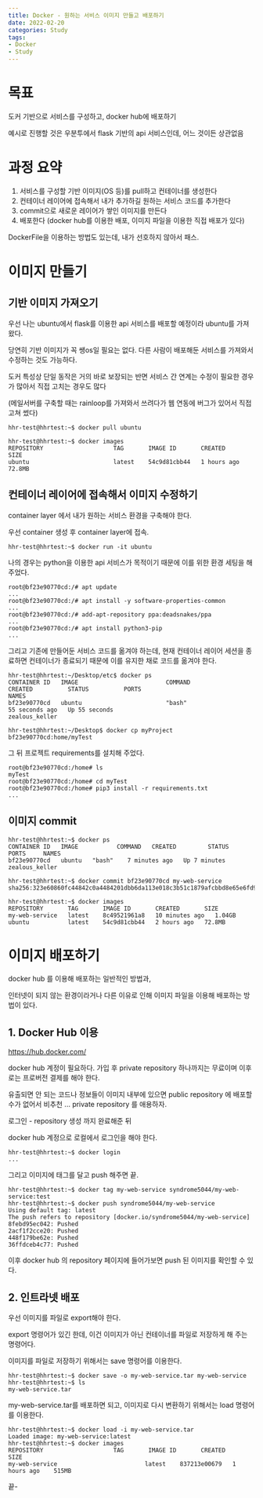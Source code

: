 ```yaml
---
title: Docker - 원하는 서비스 이미지 만들고 배포하기
date: 2022-02-20
categories: Study
tags:
- Docker
- Study
---
```


# 목표

도커 기반으로 서비스를 구성하고, docker hub에 배포하기

예시로 진행할 것은 우분투에서 flask 기반의 api 서비스인데, 어느 것이든 상관없음

# 과정 요약

1. 서비스를 구성할 기반 이미지(OS 등)를 pull하고 컨테이너를 생성한다
2. 컨테이너 레이어에 접속해서 내가 추가하길 원하는 서비스 코드를 추가한다
3. commit으로 새로운 레이어가 쌓인 이미지를 만든다
4. 배포한다 (docker hub를 이용한 배포, 이미지 파일을 이용한 직접 배포가 있다)

DockerFile을 이용하는 방법도 있는데, 내가 선호하지 않아서 패스.

# 이미지 만들기

## 기반 이미지 가져오기

우선 나는 ubuntu에서 flask를 이용한 api 서비스를 배포할 예정이라 ubuntu를 가져왔다.

당연히 기반 이미지가 꼭 쌩os일 필요는 없다. 다른 사람이 배포해둔 서비스를 가져와서 수정하는 것도 가능하다.

도커 특성상 단일 동작은 거의 바로 보장되는 반면 서비스 간 연계는 수정이 필요한 경우가 많아서 직접 고치는 경우도 많다

(메일서버를 구축할 때는 rainloop를 가져와서 쓰려다가 웹 연동에 버그가 있어서 직접 고쳐 썼다)

```shell
hhr-test@hhrtest:~$ docker pull ubuntu
```

```shell
hhr-test@hhrtest:~$ docker images
REPOSITORY                    TAG       IMAGE ID       CREATED       SIZE
ubuntu                        latest    54c9d81cbb44   1 hours ago   72.8MB
```

## 컨테이너 레이어에 접속해서 이미지 수정하기

container layer 에서 내가 원하는 서비스 환경을 구축해야 한다.

우선 container 생성 후 container layer에 접속.

```shell
hhr-test@hhrtest:~$ docker run -it ubuntu
```

나의 경우는 python을 이용한 api 서비스가 목적이기 때문에 이를 위한 환경 세팅을 해 주었다.

```shell
root@bf23e90770cd:/# apt update
...
root@bf23e90770cd:/# apt install -y software-properties-common
...
root@bf23e90770cd:/# add-apt-repository ppa:deadsnakes/ppa
...
root@bf23e90770cd:/# apt install python3-pip
...
```

그리고 기존에 만들어둔 서비스 코드를 옮겨야 하는데, 현재 컨테이너 레이어 세션을 종료하면 컨테이너가 종료되기 때문에 이를 유지한 채로 코드를 옮겨야 한다.

```shell
hhr-test@hhrtest:~/Desktop/etc$ docker ps
CONTAINER ID   IMAGE                         COMMAND                  CREATED          STATUS          PORTS                                       NAMES
bf23e90770cd   ubuntu                        "bash"                   55 seconds ago   Up 55 seconds                                               zealous_keller

hhr-test@hhrtest:~/Desktop$ docker cp myProject bf23e90770cd:home/myTest
```

그 뒤 프로젝트 requirements를 설치해 주었다.

```shell
root@bf23e90770cd:/home# ls
myTest
root@bf23e90770cd:/home# cd myTest
root@bf23e90770cd:/home# pip3 install -r requirements.txt
...
```

## 이미지 commit

```shell
hhr-test@hhrtest:~$ docker ps
CONTAINER ID   IMAGE           COMMAND   CREATED         STATUS         PORTS     NAMES
bf23e90770cd   ubuntu   "bash"    7 minutes ago   Up 7 minutes             zealous_keller

hhr-test@hhrtest:~$ docker commit bf23e90770cd my-web-service
sha256:323e60860fc44842c0a4484201dbb6da113e018c3b51c1879afcbbd8e65e6fd9

hhr-test@hhrtest:~$ docker images
REPOSITORY       TAG       IMAGE ID       CREATED       SIZE
my-web-service   latest    8c49521961a8   10 minutes ago   1.04GB
ubuntu           latest    54c9d81cbb44   2 hours ago   72.8MB
```

# 이미지 배포하기

docker hub 를 이용해 배포하는 일반적인 방법과,

인터넷이 되지 않는 환경이라거나 다른 이유로 인해 이미지 파일을 이용해 배포하는 방법이 있다.

## 1. Docker Hub 이용

https://hub.docker.com/

docker hub 계정이 필요하다. 가입 후 private repository 하나까지는 무료이며 이후로는 프로버전 결제를 해야 한다.

유출되면 안 되는 코드나 정보들이 이미지 내부에 있으면 public repository 에 배포할 수가 없어서 비추천 ... private repository 를 애용하자. 

로그인 - repository 생성 까지 완료해준 뒤

docker hub 계정으로 로컬에서 로그인을 해야 한다.

```shell
hhr-test@hhrtest:~$ docker login
...
```

그리고 이미지에 태그를 달고 push 해주면 끝.

```shell
hhr-test@hhrtest:~$ docker tag my-web-service syndrome5044/my-web-service:test
hhr-test@hhrtest:~$ docker push syndrome5044/my-web-service
Using default tag: latest
The push refers to repository [docker.io/syndrome5044/my-web-service]
8febd95ec042: Pushed
2acf1f2cce20: Pushed
448f179be62e: Pushed
36ffdceb4c77: Pushed
```

이후 docker hub 의 repository 페이지에 들어가보면 push 된 이미지를 확인할 수 있다. 

## 2. 인트라넷 배포

우선 이미지를 파일로 export해야 한다.

export 명령어가 있긴 한데, 이건 이미지가 아닌 컨테이너를 파일로 저장하게 해 주는 명령어다.

이미지를 파일로 저장하기 위해서는 save 명령어를 이용한다.

```shell
hhr-test@hhrtest:~$ docker save -o my-web-service.tar my-web-service
hhr-test@hhrtest:~$ ls
my-web-service.tar
```

my-web-service.tar를 배포하면 되고, 이미지로 다시 변환하기 위해서는 load 명령어를 이용한다. 

```shell
hhr-test@hhrtest:~$ docker load -i my-web-service.tar
Loaded image: my-web-service:latest
hhr-test@hhrtest:~$ docker images
REPOSITORY                    TAG       IMAGE ID       CREATED       SIZE
my-web-service                         latest    837213e00679   1 hours ago    515MB
```

끝-
